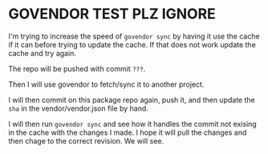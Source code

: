 # GOVENDOR TEST PLZ IGNORE

I'm trying to increase the speed of `govendor sync` by having it use the cache
if it can before trying to update the cache. If that does not work update the
cache and try again.

The repo will be pushed with commit `???`.

Then I will use govendor to fetch/sync it to another project.

I will then commit on this package repo again, push it, and then update the
`sha` in the vendor/vendor.json file by hand.

I will then run `govendor sync` and see how it handles the commit not exising in
the cache with the changes I made. I hope it will pull the changes and then
chage to the correct revision. We will see.
